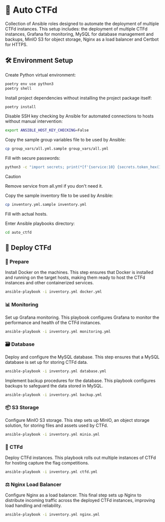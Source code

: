 # 🚀 Auto CTFd

Collection of Ansible roles designed to automate the deployment of multiple CTFd instances. This setup includes: the
deployment of multiple CTFd instances, Grafana for monitoring, MySQL for database management and backups,
MinIO S3 for object storage, Nginx as a load balancer and Certbot for HTTPS.

## 🛠️ Environment Setup

Create Python virtual environment:

```bash
poetry env use python3
poetry shell
```

Install project dependencies without installing the project package itself:

```bash
poetry install
```

Disable SSH key checking by Ansible for automated connections to hosts without manual intervention:

```bash
export ANSIBLE_HOST_KEY_CHECKING=False
```

Copy the sample group variables file to be used by Ansible:

```bash
cp group_vars/all.yml.sample group_vars/all.yml
```

Fill with secure passwords:

```bash
python3 -c "import secrets; print(*[f'{service:10} {secrets.token_hex(16)}' for service in ['ctfd', 'database', 'cache', 'storage', 'monitoring']], sep='\n')"
```

> [!CAUTION]
> Remove service from all.yml if you don't need it.

Copy the sample inventory file to be used by Ansible:

```bash
cp inventory.yml.sample inventory.yml
```

Fill with actual hosts.

Enter Ansible playbooks directory:

```bash
cd auto_ctfd
```

## 🚢 Deploy CTFd

### 🔧 Prepare

Install Docker on the machines. This step ensures that Docker is installed and running on the target hosts, making them
ready to host the CTFd instances and other containerized services.

```bash
ansible-playbook -i inventory.yml docker.yml
```

### 📊 Monitoring

Set up Grafana monitoring. This playbook configures Grafana to monitor the performance and health of the CTFd instances.

```bash
ansible-playbook -i inventory.yml monitoring.yml
```

### 🗃️ Database

Deploy and configure the MySQL database. This step ensures that a MySQL database is set up for storing CTFd data.

```bash
ansible-playbook -i inventory.yml database.yml
```

Implement backup procedures for the database. This playbook configures backups to safeguard the data stored in MySQL.

```bash
ansible-playbook -i inventory.yml backup.yml
```

### 📦 S3 Storage

Configure MinIO S3 storage. This step sets up MinIO, an object storage solution, for storing files and assets used by
CTFd.

```bash
ansible-playbook -i inventory.yml minio.yml
```

### 🏁 CTFd

Deploy CTFd instances. This playbook rolls out multiple instances of CTFd for hosting capture the flag competitions.

```bash
ansible-playbook -i inventory.yml ctfd.yml
```

### ⚖️ Nginx Load Balancer

Configure Nginx as a load balancer. This final step sets up Nginx to distribute incoming traffic across the deployed
CTFd instances, improving load handling and reliability.

```bash
ansible-playbook -i inventory.yml nginx.yml
```
